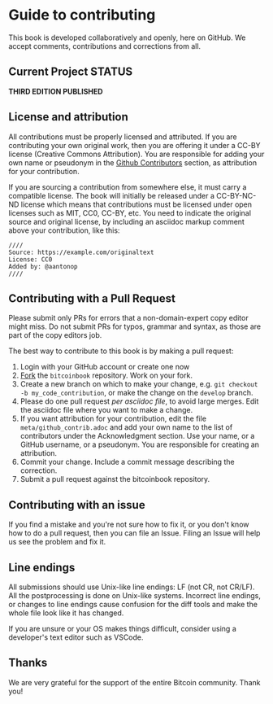 # Guide to contributing

This book is developed collaboratively and openly, here on GitHub. We accept comments, contributions and corrections from all.

## Current Project STATUS

**THIRD EDITION PUBLISHED**


## License and attribution

All contributions must be properly licensed and attributed. If you are contributing your own original work, then you are offering it under a CC-BY license (Creative Commons Attribution). You are responsible for adding your own name or pseudonym in the [Github Contributors](github_contrib.asciidoc) section, as attribution for your contribution.

If you are sourcing a contribution from somewhere else, it must carry a compatible license. The book will initially be released under a CC-BY-NC-ND license which means that contributions must be licensed under open licenses such as MIT, CC0, CC-BY, etc. You need to indicate the original source and original license, by including an asciidoc markup comment above your contribution, like this:

```asciidoc
////
Source: https://example.com/originaltext
License: CC0
Added by: @aantonop
////
```


## Contributing with a Pull Request

Please submit only PRs for errors that a non-domain-expert copy editor might miss. Do not submit PRs for typos, grammar and syntax, as those are part of the copy editors job. 

The best way to contribute to this book is by making a pull request:

1. Login with your GitHub account or create one now
2. [Fork](https://github.com/bitcoinbook/bitcoinbook#fork-destination-box) the `bitcoinbook` repository. Work on your fork.
3. Create a new branch on which to make your change, e.g. `git checkout -b my_code_contribution`, or make the change on the `develop` branch.
4. Please do one pull request *per asciidoc file*, to avoid large merges. Edit the asciidoc file where you want to make a change.
5. If you want attribution for your contribution, edit the file `meta/github_contrib.adoc` and add your own name to the list of contributors under the Acknowledgment section. Use your name, or a GitHub username, or a pseudonym. You are responsible for creating an attribution.
6. Commit your change. Include a commit message describing the correction.
7. Submit a pull request against the bitcoinbook repository.

## Contributing with an issue

If you find a mistake and you're not sure how to fix it, or you don't know how to do a pull request, then you can file an Issue. Filing an Issue will help us see the problem and fix it.

## Line endings

All submissions should use Unix-like line endings: LF (not CR, not CR/LF). All the postprocessing is done on Unix-like systems. Incorrect line endings, or changes to line endings cause confusion for the diff tools and make the whole file look like it has changed.

If you are unsure or your OS makes things difficult, consider using a developer's text editor such as VSCode.

## Thanks

We are very grateful for the support of the entire Bitcoin community. Thank you!
